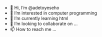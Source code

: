 - 👋 Hi, I’m @adetoyeseho
- 👀 I’m interested in computer programming
- 🌱 I’m currently learning html
- 💞️ I’m looking to collaborate on ...
- 📫 How to reach me ...

<!---
adetoyeseho/adetoyeseho is a ✨ special ✨ repository because its `README.md` (this file) appears on your GitHub profile.
You can click the Preview link to take a look at your changes.
--->
